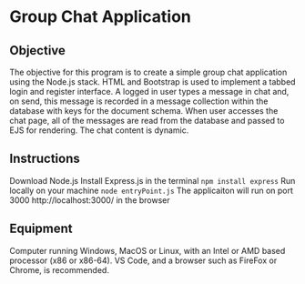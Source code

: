 # Group Chat Application

## Objective 
The objective for this program is to create a simple group chat application using the Node.js stack. 
HTML and Bootstrap is used to implement a tabbed login and register interface. 
A logged in user types a message in chat and, on send, this message is recorded in a message collection within the database with keys for the document schema.
When user accesses the chat page, all of the messages are read from the database and passed to EJS for rendering. The chat content is dynamic.

## Instructions
Download Node.js 
Install Express.js in the terminal
``` npm install express ```
Run locally on your machine
``` node entryPoint.js ```
The applicaiton will run on port 3000
http://localhost:3000/ in the browser

## Equipment 
Computer running Windows, MacOS or Linux, with an Intel or AMD based processor (x86 or x86-64). VS Code, and a browser such as FireFox or Chrome, is recommended.

